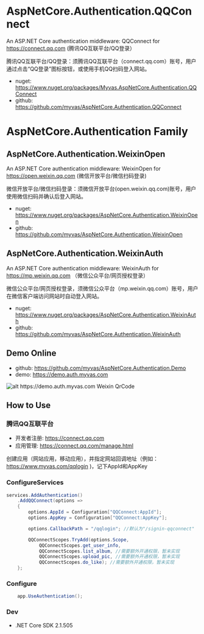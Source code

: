 # AspNetCore.Authentication.QQConnect
An ASP.NET Core authentication middleware: QQConnect for https://connect.qq.com (腾讯QQ互联平台/QQ登录）

腾讯QQ互联平台/QQ登录：须腾讯QQ互联平台（connect.qq.com）账号，用户通过点击“QQ登录”图标按钮，或使用手机QQ扫码登入网站。

* nuget: https://www.nuget.org/packages/Myvas.AspNetCore.Authentication.QQConnect
* github: https://github.com/myvas/AspNetCore.Authentication.QQConnect

# AspNetCore.Authentication Family
## AspNetCore.Authentication.WeixinOpen
An ASP.NET Core authentication middleware: WeixinOpen for https://open.weixin.qq.com (微信开放平台/微信扫码登录)


微信开放平台/微信扫码登录：须微信开放平台(open.weixin.qq.com)账号，用户使用微信扫码并确认后登入网站。

* nuget: https://www.nuget.org/packages/AspNetCore.Authentication.WeixinOpen
* github: https://github.com/myvas/AspNetCore.Authentication.WeixinOpen

## AspNetCore.Authentication.WeixinAuth
An ASP.NET Core authentication middleware: WeixinAuth for https://mp.weixin.qq.com （微信公众平台/网页授权登录）

微信公众平台/网页授权登录，须微信公众平台（mp.weixin.qq.com）账号，用户在微信客户端访问网站时自动登入网站。

* nuget: https://www.nuget.org/packages/AspNetCore.Authentication.WeixinAuth
* github: https://github.com/myvas/AspNetCore.Authentication.WeixinAuth

## Demo Online
* github: https://github.com/myvas/AspNetCore.Authentication.Demo
* demo: https://demo.auth.myvas.com

![alt https://demo.auth.myvas.com Weixin QrCode](http://mmbiz.qpic.cn/mmbiz_jpg/lPe5drS9euRQR1eCK5cGXaibHYL6vBR4pGLB34ju2hXCiaMQiayOU8w5GMfEH7WZsVNTnhLTpnzAC9xfdWuTT89OA/0)

## How to Use
### 腾讯QQ互联平台
- 开发者注册: https://connect.qq.com
- 应用管理: https://connect.qq.com/manage.html

创建应用（网站应用，移动应用），并指定网站回调地址（例如：https://www.myvas.com/qqlogin )，记下AppId和AppKey

### ConfigureServices
```csharp
services.AddAuthentication()
    .AddQQConnect(options => 
    {
        options.AppId = Configuration["QQConnect:AppId"];
        options.AppKey = Configuration["QQConnect:AppKey"];

        options.CallbackPath = "/qqlogin"; //默认为"/signin-qqconnect"

        QQConnectScopes.TryAdd(options.Scope,
            QQConnectScopes.get_user_info,
            QQConnectScopes.list_album, //需要额外开通权限，暂未实现
            QQConnectScopes.upload_pic, //需要额外开通权限，暂未实现
            QQConnectScopes.do_like); //需要额外开通权限，暂未实现
    };
```

### Configure
```csharp
    app.UseAuthentication();
```

### Dev
* .NET Core SDK 2.1.505



